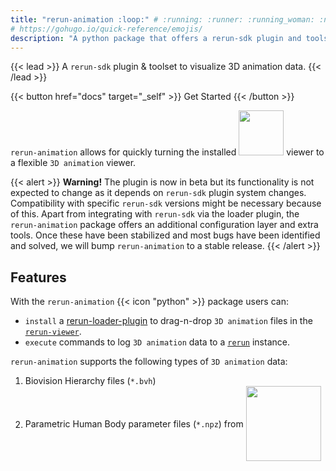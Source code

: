 ```yaml
---
title: "rerun-animation :loop:" # :running: :runner: :running_woman: :nut_and_bolt: :moyai: :infinity: :wavy_dash: :curly_loop: :loop:
# https://gohugo.io/quick-reference/emojis/
description: "A python package that offers a rerun-sdk plugin and toolset to visualize 3D animation data."
---
```


{{< lead >}}
A `rerun-sdk` plugin & toolset to visualize 3D animation data.
{{< /lead >}}

<!-- TODO(badges)
https://shields.io/badges/discord
https://shields.io/badges/git-hub-release-date
https://shields.io/badges/py-pi-license
https://shields.io/badges/py-pi-status
-->

{{< button href="docs" target="_self" >}}
Get Started
{{< /button >}}

`rerun-animation` allows for quickly turning the installed <a style="display: inline;" href="https://www.rerun.io"><img src="https://rerun.io/logo.svg/" width=72 style="display: inline;"></a> viewer to a flexible `3D animation` viewer.

<!-- TODO: Once we add more funcs
A mini-framework

rerun-animation is more than a "plugin". It is a mini-framework developed with one goal in mind:

To enhance the `rerun-sdk` with supporting functionalities for working with 3D animation data.

For more information, see [Why this project?]()
-->

{{< alert >}}
**Warning!** The plugin is now in beta but its functionality is not expected to change as it depends on `rerun-sdk` plugin system changes. 
Compatibility with specific `rerun-sdk` versions might be necessary because of this. 
Apart from integrating with `rerun-sdk` via the loader plugin, the `rerun-animation` package offers an additional configuration layer and extra tools. 
Once these have been stabilized and most bugs have been identified and solved, we will bump `rerun-animation` to a stable release.
{{< /alert >}}

## Features

With the `rerun-animation` {{< icon "python" >}} package users can:
- `install` a [rerun-loader-plugin](https://rerun.io/blog/data-loaders) to drag-n-drop  `3D animation` files in the [`rerun-viewer`](https://rerun.io/docs/reference/viewer/overview).
- `execute` commands to log `3D animation` data to a [`rerun`](https://www.rerun.io) instance.

`rerun-animation`  supports the following types of `3D animation` data:
1. Biovision Hierarchy files (`*.bvh`)
2. Parametric Human Body parameter files (`*.npz`) from <a style="display: inline;" href="https://meshcapade.com/"><img src="https://meshcapade.com/images/meshcapade_logo_white.svg" width=120 style="display: inline;vertical-align:middle;horizontal-align:top;margin:0px 0px 5px 0px"></a> 

<!--
<div class="flex px-4 py-2 mb-8 text-base rounded-md bg-primary-100 dark:bg-primary-900">
  <span class="flex items-center pe-3 text-primary-400">
    {{< icon "triangle-exclamation" >}}
  </span>
  <span class="flex items-center justify-between grow dark:text-neutral-300">
    <span class="prose dark:prose-invert">This is a demo of the <code id="layout">page</code> layout.</span>
    <button
      id="switch-layout-button"
      class="px-4 !text-neutral !no-underline rounded-md bg-primary-600 hover:!bg-primary-500 dark:bg-primary-800 dark:hover:!bg-primary-700"
    >
      Switch layout &orarr;
    </button>
  </span>
</div>
-->

<!-- {{< figure src="img/....png" class="m-auto mt-6 max-w-prose" >}} -->

<!--
Explore the [sample pages]({{< ref "" >}}) to get a feel for what Congo can do. If you like what you see, check out the project on [Github](https://github.com/jpanther/congo) or read the  to get started.
-->